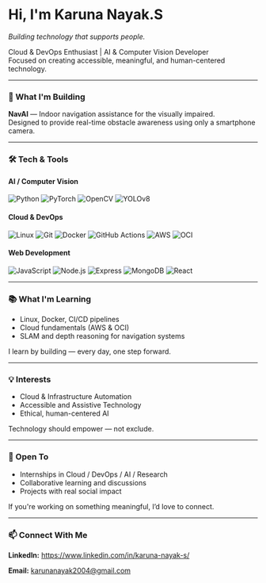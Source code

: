 # Hi, I'm Karuna Nayak.S
*Building technology that supports people.*

Cloud & DevOps Enthusiast | AI & Computer Vision Developer  
Focused on creating accessible, meaningful, and human-centered technology.

---

### 🚀 What I'm Building
**NavAI** — Indoor navigation assistance for the visually impaired.  
Designed to provide real-time obstacle awareness using only a smartphone camera.

---

### 🛠 Tech & Tools

#### AI / Computer Vision
![Python](https://img.shields.io/badge/Python-FFD43B?style=flat&logo=python&logoColor=000)
![PyTorch](https://img.shields.io/badge/PyTorch-E34F26?style=flat&logo=pytorch&logoColor=white)
![OpenCV](https://img.shields.io/badge/OpenCV-27338e?style=flat&logo=opencv&logoColor=white)
![YOLOv8](https://img.shields.io/badge/YOLOv8-4A90E2?style=flat)

#### Cloud & DevOps
![Linux](https://img.shields.io/badge/Linux-FCC624?style=flat&logo=linux&logoColor=000)
![Git](https://img.shields.io/badge/Git-F05032?style=flat&logo=git&logoColor=white)
![Docker](https://img.shields.io/badge/Docker-1D63ED?style=flat&logo=docker&logoColor=white)
![GitHub Actions](https://img.shields.io/badge/GitHub_Actions-2b3137?style=flat&logo=githubactions&logoColor=white)
![AWS](https://img.shields.io/badge/AWS-FF9900?style=flat&logo=amazonaws&logoColor=white)
![OCI](https://img.shields.io/badge/Oracle_Cloud-E60000?style=flat&logo=oracle&logoColor=white)

#### Web Development
![JavaScript](https://img.shields.io/badge/JavaScript-F7DF1E?style=flat&logo=javascript&logoColor=000)
![Node.js](https://img.shields.io/badge/Node.js-4CAF50?style=flat&logo=node.js&logoColor=white)
![Express](https://img.shields.io/badge/Express-000000?style=flat&logo=express&logoColor=white)
![MongoDB](https://img.shields.io/badge/MongoDB-4EA94B?style=flat&logo=mongodb&logoColor=white)
![React](https://img.shields.io/badge/React-61DAFB?style=flat&logo=react&logoColor=000)

---

### 📚 What I'm Learning
- Linux, Docker, CI/CD pipelines  
- Cloud fundamentals (AWS & OCI)  
- SLAM and depth reasoning for navigation systems  

I learn by building — every day, one step forward.

---

### 💡 Interests
- Cloud & Infrastructure Automation  
- Accessible and Assistive Technology  
- Ethical, human-centered AI  

Technology should empower — not exclude.

---

### 🤝 Open To
- Internships in Cloud / DevOps / AI / Research  
- Collaborative learning and discussions  
- Projects with real social impact  

If you're working on something meaningful, I’d love to connect.

---

### 📫 Connect With Me
**LinkedIn:** https://www.linkedin.com/in/karuna-nayak-s/

**Email:** karunanayak2004@gmail.com
